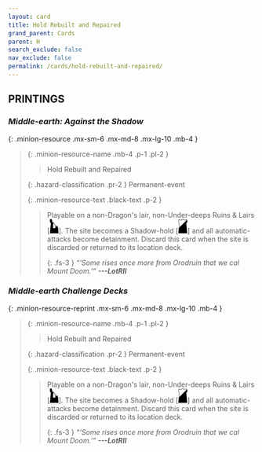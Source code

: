 ```yaml
---
layout: card
title: Hold Rebuilt and Repaired
grand_parent: Cards
parent: H
search_exclude: false
nav_exclude: false
permalink: /cards/hold-rebuilt-and-repaired/
---
```


## PRINTINGS


### _Middle-earth: Against the Shadow_

{: .minion-resource .mx-sm-6 .mx-md-8 .mx-lg-10 .mb-4 }
> {: .minion-resource-name .mb-4 .p-1 .pl-2 }
> > <div class="hazard-mp"></div>
> > <div class="card-name">Hold Rebuilt and Repaired</div>
>
> {: .hazard-classification .pr-2 }
> Permanent-event
>
> {: .minion-resource-text .black-text .p-2 }
> > Playable on a non-Dragon's lair, non-Under-deeps Ruins & Lairs \[![](/assets/images/ruinlair.svg)]. The site becomes a Shadow-hold \[![](/assets/images/shadow-hold.svg)] and all automatic-attacks become detainment. Discard this card when the site is discarded or returned to its location deck. 
> > 
> > {: .fs-3 } 
> > _“‘Some rises once more from Orodruin that we cal Mount Doom.’”_ ***---&#65279;LotRII*** 
> 

### _Middle-earth Challenge Decks_

{: .minion-resource-reprint .mx-sm-6 .mx-md-8 .mx-lg-10 .mb-4 }
> {: .minion-resource-name .mb-4 .p-1 .pl-2 }
> > <div class="hazard-mp"></div>
> > <div class="card-name">Hold Rebuilt and Repaired</div>
>
> {: .hazard-classification .pr-2 }
> Permanent-event
>
> {: .minion-resource-text .black-text .p-2 }
> > Playable on a non-Dragon's lair, non-Under-deeps Ruins & Lairs \[![](/assets/images/ruinlair.svg)]. The site becomes a Shadow-hold \[![](/assets/images/shadow-hold.svg)] and all automatic-attacks become detainment. Discard this card when the site is discarded or returned to its location deck. 
> > 
> > {: .fs-3 } 
> > _“‘Some rises once more from Orodruin that we cal Mount Doom.’”_ ***---&#65279;LotRII*** 
> 
